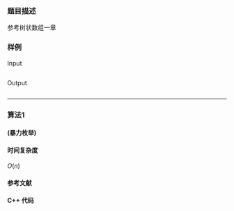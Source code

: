 ### 题目描述

参考树状数组一章

### 样例

Input

```

```

Output

```

```

----------

### 算法1
#### (暴力枚举)


#### 时间复杂度

$O(n)$

#### 参考文献

#### C++ 代码

``` cpp

```
